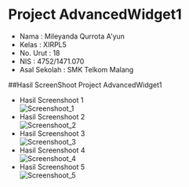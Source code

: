 # Project AdvancedWidget1

- Nama              : Mileyanda Qurrota A'yun
- Kelas             : XIRPL5
- No. Urut          : 18
- NIS               : 4752/1471.070
- Asal Sekolah      : SMK Telkom Malang

##Hasil ScreenShoot Project AdvancedWidget1
- Hasil Screenshoot 1<br>
![Screenshoot_1](https://s29.postimg.org/7n1rs1mav/AW1_1.png)<br>
- Hasil Screenshoot 2<br>
![Screenshoot_2](https://s28.postimg.org/n2my0ahhp/AW1_2.png)<br>
- Hasil Screenshoot 3<br>
![Screenshoot_3](https://s23.postimg.org/tbyxd68bf/AW1_3.png)<br>
- Hasil Screenshoot 4<br>
![Screenshoot_4](https://s29.postimg.org/gkobuqi5z/AW1_4.png)<br>
- Hasil Screenshoot 5<br>
![Screenshoot_5](https://s28.postimg.org/6gdytqlel/AW1_5.png)<br>
